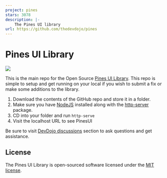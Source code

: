 ```yaml
---
project: pines
stars: 3078
description: |-
    The Pines UI library
url: https://github.com/thedevdojo/pines
---
```


# Pines UI Library

<img src="cover.jpg" />

This is the main repo for the Open Source <a href="https://devdojo.com/pines" target="_blank">Pines UI Library</a>. This repo is simple to setup and get running on your local if you wish to submit a fix or make some additions to the library.

1. Download the contents of the GitHub repo and store it in a folder.
2. Make sure you have <a href="https://nodejs.org/" target="_blank">NodeJS</a> installed along with the <a href="https://www.npmjs.com/package/http-server" target="_blank">http-server</a> package.
3. CD into your folder and run `http-serve` 
4. Visit the localhost URL to see PinesUI

Be sure to visit <a href="https://devdojo.com/questions" target="_blank">DevDojo discussions</a> section to ask questions and get assistance.

## License

The Pines UI Library is open-sourced software licensed under the [MIT license](https://opensource.org/licenses/MIT).

